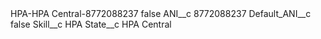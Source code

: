 <?xml version="1.0" encoding="UTF-8"?>
<CustomMetadata xmlns="http://soap.sforce.com/2006/04/metadata" xmlns:xsi="http://www.w3.org/2001/XMLSchema-instance" xmlns:xsd="http://www.w3.org/2001/XMLSchema">
    <label>HPA-HPA Central-8772088237</label>
    <protected>false</protected>
    <values>
        <field>ANI__c</field>
        <value xsi:type="xsd:string">8772088237</value>
    </values>
    <values>
        <field>Default_ANI__c</field>
        <value xsi:type="xsd:boolean">false</value>
    </values>
    <values>
        <field>Skill__c</field>
        <value xsi:type="xsd:string">HPA</value>
    </values>
    <values>
        <field>State__c</field>
        <value xsi:type="xsd:string">HPA Central</value>
    </values>
</CustomMetadata>
